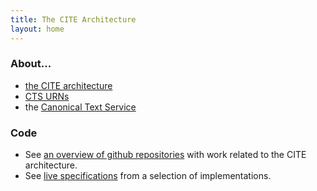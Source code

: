 ```yaml
---
title: The CITE Architecture
layout: home
---
```



### About... ###



- [the CITE architecture](about)
- [CTS URNs](ctsurns)
- the [Canonical Text Service](cts)



### Code ###

- See [an overview of github repositories](repos) with work related to the CITE architecture.
- See [live specifications](living-docs) from a selection of implementations.
